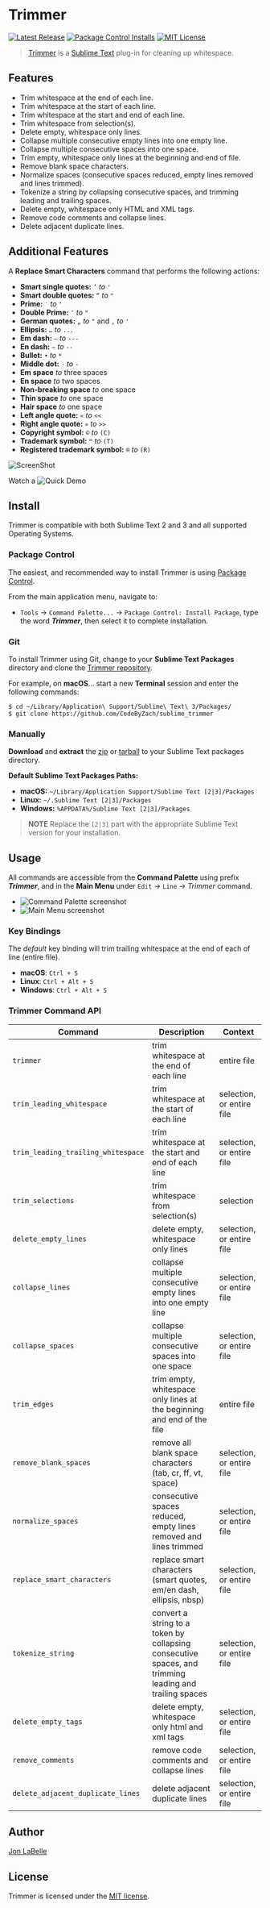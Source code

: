 # Trimmer
[![Latest Release](https://img.shields.io/github/tag/CodeByZach/sublime_trimmer.svg?label=version)](https://github.com/CodeByZach/sublime_trimmer/releases)
[![Package Control Installs](https://img.shields.io/packagecontrol/dt/Trimmer.svg?label=installs)](https://packagecontrol.io/packages/Trimmer)
[![MIT License](https://img.shields.io/badge/License-MIT-blue.svg)](LICENSE.md)

> [Trimmer](https://github.com/CodeByZach/sublime_trimmer) is a [Sublime Text](http://www.sublimetext.com) plug-in for cleaning up whitespace.

## Features

- Trim whitespace at the end of each line.
- Trim whitespace at the start of each line.
- Trim whitespace at the start and end of each line.
- Trim whitespace from selection(s).
- Delete empty, whitespace only lines.
- Collapse multiple consecutive empty lines into one empty line.
- Collapse multiple consecutive spaces into one space.
- Trim empty, whitespace only lines at the beginning and end of file.
- Remove blank space characters.
- Normalize spaces (consecutive spaces reduced, empty lines removed and lines trimmed).
- Tokenize a string by collapsing consecutive spaces, and trimming leading and trailing spaces.
- Delete empty, whitespace only HTML and XML tags.
- Remove code comments and collapse lines.
- Delete adjacent duplicate lines.

## Additional Features

A **Replace Smart Characters** command that performs the following actions:

- **Smart single quotes:** `’` _to_ `'`
- **Smart double quotes:** `“` _to_ `"`
- **Prime:** `′` _to_ `'`
- **Double Prime:** `″` _to_ `"`
- **German quotes:** `„` _to_ `"` and `‚` _to_ `'`
- **Ellipsis:** `…` _to_ `...`
- **Em dash:** `—` _to_ `---`
- **En dash:** `–` _to_ `--`
- **Bullet:** `•` _to_ `*`
- **Middle dot:** `·` _to_ `-`
- **Em space** _to_ three spaces
- **En space** _to_ two spaces
- **Non-breaking space** _to_ one space
- **Thin space** _to_ one space
- **Hair space** _to_ one space
- **Left angle quote:** `«` _to_ `<<`
- **Right angle quote:** `»` _to_ `>>`
- **Copyright symbol:** `©` _to_ `(C)`
- **Trademark symbol:** `™` _to_ `(T)`
- **Registered trademark symbol:** `®` _to_ `(R)`

![ScreenShot](docs/command_palette.png)

Watch a ![**Quick Demo**](docs/demo.gif)

## Install

Trimmer is compatible with both Sublime Text 2 and 3 and all supported Operating Systems.

### Package Control

The easiest, and recommended way to install Trimmer is using [Package Control](https://packagecontrol.io).

From the main application menu, navigate to:

- `Tools` -> `Command Palette...` -> `Package Control: Install Package`, type
  the word **_Trimmer_**, then select it to complete installation.

### Git

To install Trimmer using Git, change to your **Sublime Text Packages** directory
and clone the [Trimmer repository](https://github.com/CodeByZach/sublime_trimmer).

For example, on **macOS**... start a new **Terminal** session and enter the following
commands:

```shell
$ cd ~/Library/Application\ Support/Sublime\ Text\ 3/Packages/
$ git clone https://github.com/CodeByZach/sublime_trimmer
```

### Manually

**Download** and **extract** the [zip](https://github.com/CodeByZach/sublime_trimmer/zipball/master)
or [tarball](https://github.com/CodeByZach/sublime_trimmer/tarball/master) to your
Sublime Text packages directory.

**Default Sublime Text Packages Paths:**

- **macOS:** `~/Library/Application Support/Sublime Text [2|3]/Packages`
- **Linux:** `~/.Sublime Text [2|3]/Packages`
- **Windows:** `%APPDATA%/Sublime Text [2|3]/Packages`

> **NOTE** Replace the `[2|3]` part with the appropriate Sublime Text
> version for your installation.

## Usage

All commands are accessible from the **Command Palette** using prefix
**_Trimmer_**, and in the **Main Menu** under `Edit` -> `Line` -> _Trimmer_ command.

- ![Command Palette screenshot](docs/command_palette.png)
- ![Main Menu screenshot](docs/main_menu.png)

### Key Bindings

The _default_ key binding will trim trailing whitespace at the end of each of
line (entire file).

- **macOS**: `Ctrl + S`
- **Linux**: `Ctrl + Alt + S`
- **Windows**: `Ctrl + Alt + S`

### Trimmer Command API

| Command                            | Description                                                                                            | Context                   |
| ---------------------------------- | ------------------------------------------------------------------------------------------------------ | ------------------------- |
| `trimmer`                          | trim whitespace at the end of each line                                                                | entire file               |
| `trim_leading_whitespace`          | trim whitespace at the start of each line                                                              | selection, or entire file |
| `trim_leading_trailing_whitespace` | trim whitespace at the start and end of each line                                                      | selection, or entire file |
| `trim_selections`                  | trim whitespace from selection(s)                                                                      | selection                 |
| `delete_empty_lines`               | delete empty, whitespace only lines                                                                    | selection, or entire file |
| `collapse_lines`                   | collapse multiple consecutive empty lines into one empty line                                          | selection, or entire file |
| `collapse_spaces`                  | collapse multiple consecutive spaces into one space                                                    | selection, or entire file |
| `trim_edges`                       | trim empty, whitespace only lines at the beginning and end of the file                                 | entire file               |
| `remove_blank_spaces`              | remove all blank space characters (tab, cr, ff, vt, space)                                             | selection, or entire file |
| `normalize_spaces`                 | consecutive spaces reduced, empty lines removed and lines trimmed                                      | selection, or entire file |
| `replace_smart_characters`         | replace smart characters (smart quotes, em/en dash, ellipsis, nbsp)                                    | selection, or entire file |
| `tokenize_string`                  | convert a string to a token by collapsing consecutive spaces, and trimming leading and trailing spaces | selection, or entire file |
| `delete_empty_tags`                | delete empty, whitespace only html and xml tags                                                        | selection, or entire file |
| `remove_comments`                  | remove code comments and collapse lines                                                                | selection, or entire file |
| `delete_adjacent_duplicate_lines`  | delete adjacent duplicate lines                                                                        | selection, or entire file |

## Author

[Jon LaBelle](https://jonlabelle.com)

## License

Trimmer is licensed under the [MIT license](LICENSE).

